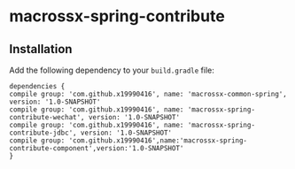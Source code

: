 # macrossx-spring-contribute


## Installation
Add the following dependency to your `build.gradle` file:

```
dependencies {
compile group: 'com.github.x19990416', name: 'macrossx-common-spring', version: '1.0-SNAPSHOT'
compile group: 'com.github.x19990416', name: 'macrossx-spring-contribute-wechat', version: '1.0-SNAPSHOT'
compile group: 'com.github.x19990416', name: 'macrossx-spring-contribute-jdbc', version: '1.0-SNAPSHOT'
compile group: 'com.github.x19990416',name:'macrossx-spring-contribute-component',version:'1.0-SNAPSHOT'
}
```
